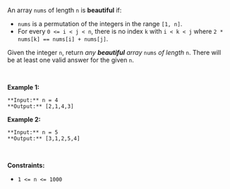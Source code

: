 An array `nums` of length `n` is **beautiful** if:


* `nums` is a permutation of the integers in the range `[1, n]`.
* For every `0 <= i < j < n`, there is no index `k` with `i < k < j` where `2 * nums[k] == nums[i] + nums[j]`.


Given the integer `n`, return *any **beautiful** array* `nums` *of length* `n`. There will be at least one valid answer for the given `n`.


 


**Example 1:**



```
**Input:** n = 4
**Output:** [2,1,4,3]

```
**Example 2:**



```
**Input:** n = 5
**Output:** [3,1,2,5,4]

```

 


**Constraints:**


* `1 <= n <= 1000`


